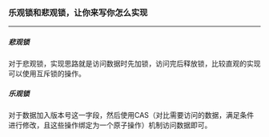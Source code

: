 ### 乐观锁和悲观锁，让你来写你怎么实现

------

##### 悲观锁

对于悲观锁，实现思路就是访问数据时先加锁，访问完后释放锁，比较直观的实现可以使用互斥锁的操作。

##### 乐观锁

对于数据加入版本号这一字段，然后使用CAS（对比需要访问的数据，满足条件进行修改，且这些操作绑定为一个原子操作）机制访问数据即可。